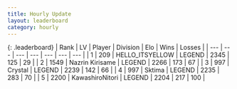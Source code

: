 ```yaml
---
title: Hourly Update
layout: leaderboard
category: hourly
---
```


{: .leaderboard}
| Rank | LV | Player | Division | Elo | Wins | Losses |
| --- | --- | --- | --- | --- | --- | --- |
| <span data-change="0">1</span> | 209 | <span title="ID: 528147">HELLO_ITSYELLOW</span> | LEGEND | <span data-change="0">2345</span> | <span data-change="0">125</span> | <span data-change="0">29</span> |
| <span data-change="0">2</span> | 1549 | <span title="ID: 315148">Nazrin Kirisame</span> | LEGEND | <span data-change="0">2266</span> | <span data-change="0">173</span> | <span data-change="0">67</span> |
| <span data-change="1">3</span> | 997 | <span title="ID: 163201">Crystal</span> | LEGEND | <span data-change="6">2239</span> | <span data-change="1">142</span> | <span data-change="0">66</span> |
| <span data-change="-1">4</span> | 997 | <span title="ID: 353063">Sktima</span> | LEGEND | <span data-change="0">2235</span> | <span data-change="0">283</span> | <span data-change="0">70</span> |
| <span data-change="0">5</span> | 2200 | <span title="ID: 164871">KawashiroNitori</span> | LEGEND | <span data-change="0">2204</span> | <span data-change="0">217</span> | <span data-change="0">100</span> |